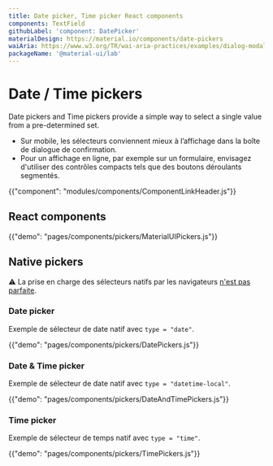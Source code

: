 ```yaml
---
title: Date picker, Time picker React components
components: TextField
githubLabel: 'component: DatePicker'
materialDesign: https://material.io/components/date-pickers
waiAria: https://www.w3.org/TR/wai-aria-practices/examples/dialog-modal/datepicker-dialog.html
packageName: '@material-ui/lab'
---
```


# Date / Time pickers

<p class="description">Date pickers and Time pickers provide a simple way to select a single value from a pre-determined set.</p>

- Sur mobile, les sélecteurs conviennent mieux à l’affichage dans la boîte de dialogue de confirmation.
- Pour un affichage en ligne, par exemple sur un formulaire, envisagez d'utiliser des contrôles compacts tels que des boutons déroulants segmentés.

{{"component": "modules/components/ComponentLinkHeader.js"}}

## React components

{{"demo": "pages/components/pickers/MaterialUIPickers.js"}}

## Native pickers

⚠️ La prise en charge des sélecteurs natifs par les navigateurs [n'est pas parfaite](https://caniuse.com/#feat=input-datetime).

### Date picker

Exemple de sélecteur de date natif avec `type = "date"`.

{{"demo": "pages/components/pickers/DatePickers.js"}}

### Date & Time picker

Exemple de sélecteur de date natif avec `type = "datetime-local"`.

{{"demo": "pages/components/pickers/DateAndTimePickers.js"}}

### Time picker

Exemple de sélecteur de temps natif avec `type = "time"`.

{{"demo": "pages/components/pickers/TimePickers.js"}}
